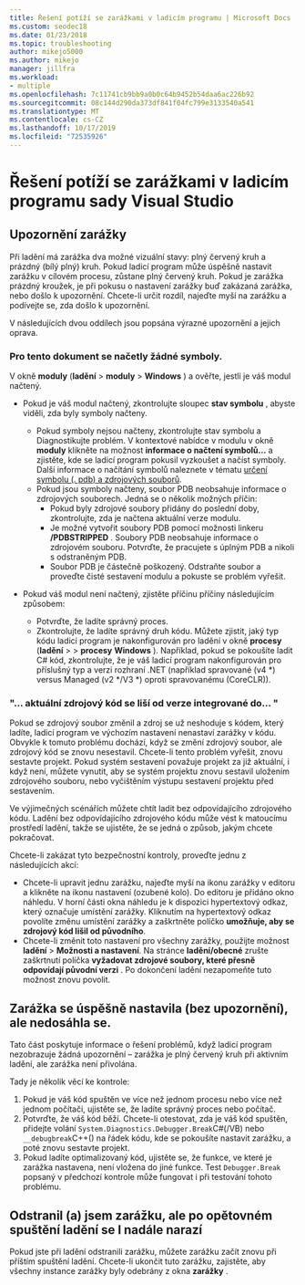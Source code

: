 ```yaml
---
title: Řešení potíží se zarážkami v ladicím programu | Microsoft Docs
ms.custom: seodec18
ms.date: 01/23/2018
ms.topic: troubleshooting
author: mikejo5000
ms.author: mikejo
manager: jillfra
ms.workload:
- multiple
ms.openlocfilehash: 7c11741cb9bb9a0b0c64b9452b54daa6ac226b92
ms.sourcegitcommit: 08c144d290da373df841f04fc799e3133540a541
ms.translationtype: MT
ms.contentlocale: cs-CZ
ms.lasthandoff: 10/17/2019
ms.locfileid: "72535926"
---
```

# <a name="troubleshoot-breakpoints-in-the-visual-studio-debugger"></a>Řešení potíží se zarážkami v ladicím programu sady Visual Studio

## <a name="breakpoint-warnings"></a>Upozornění zarážky

Při ladění má zarážka dva možné vizuální stavy: plný červený kruh a prázdný (bílý plný) kruh. Pokud ladicí program může úspěšně nastavit zarážku v cílovém procesu, zůstane plný červený kruh. Pokud je zarážka prázdný kroužek, je při pokusu o nastavení zarážky buď zakázaná zarážka, nebo došlo k upozornění. Chcete-li určit rozdíl, najeďte myší na zarážku a podívejte se, zda došlo k upozornění.

V následujících dvou oddílech jsou popsána výrazné upozornění a jejich oprava.

### <a name="no-symbols-have-been-loaded-for-this-document"></a>Pro tento dokument se načetly žádné symboly.

V okně **moduly** (**ladění**  > **moduly** > **Windows** ) a ověřte, jestli je váš modul načtený.
* Pokud je váš modul načtený, zkontrolujte sloupec **stav symbolu** , abyste viděli, zda byly symboly načteny.
  * Pokud symboly nejsou načteny, zkontrolujte stav symbolu a Diagnostikujte problém. V kontextové nabídce v modulu v okně **moduly** klikněte na možnost **informace o načtení symbolů...** a zjistěte, kde se ladicí program pokusil vyzkoušet a načíst symboly. Další informace o načítání symbolů naleznete v tématu [určení symbolu (. pdb) a zdrojových souborů](../debugger/specify-symbol-dot-pdb-and-source-files-in-the-visual-studio-debugger.md).
  * Pokud jsou symboly načteny, soubor PDB neobsahuje informace o zdrojových souborech. Jedná se o několik možných příčin:
    * Pokud byly zdrojové soubory přidány do poslední doby, zkontrolujte, zda je načtena aktuální verze modulu.
    * Je možné vytvořit soubory PDB pomocí možnosti linkeru **/PDBSTRIPPED** . Soubory PDB neobsahuje informace o zdrojovém souboru. Potvrďte, že pracujete s úplným PDB a nikoli s odstraněným PDB.
    * Soubor PDB je částečně poškozený. Odstraňte soubor a proveďte čisté sestavení modulu a pokuste se problém vyřešit.

* Pokud váš modul není načtený, zjistěte příčinu příčiny následujícím způsobem:
  * Potvrďte, že ladíte správný proces.
  * Zkontrolujte, že ladíte správný druh kódu. Můžete zjistit, jaký typ kódu ladicí program je nakonfigurován pro ladění v okně **procesy** (**ladění**  >   > **procesy** **Windows** ). Například, pokud se pokoušíte ladit C# kód, zkontrolujte, že je váš ladicí program nakonfigurován pro příslušný typ a verzi rozhraní .NET (například spravované (v4 \*) versus Managed (v2 \*/V3 \*) oproti spravovanému (CoreCLR)).

### <a name="-the-current-source-code-is-different-from-the-version-built-into"></a>"... aktuální zdrojový kód se liší od verze integrované do... "

Pokud se zdrojový soubor změnil a zdroj se už neshoduje s kódem, který ladíte, ladicí program ve výchozím nastavení nenastaví zarážky v kódu. Obvykle k tomuto problému dochází, když se změní zdrojový soubor, ale zdrojový kód se znovu nesestavil. Chcete-li tento problém vyřešit, znovu sestavte projekt. Pokud systém sestavení považuje projekt za již aktuální, i když není, můžete vynutit, aby se systém projektu znovu sestavil uložením zdrojového souboru, nebo vyčištěním výstupu sestavení projektu před sestavením.

Ve výjimečných scénářích můžete chtít ladit bez odpovídajícího zdrojového kódu. Ladění bez odpovídajícího zdrojového kódu může vést k matoucímu prostředí ladění, takže se ujistěte, že se jedná o způsob, jakým chcete pokračovat.

Chcete-li zakázat tyto bezpečnostní kontroly, proveďte jednu z následujících akcí:
* Chcete-li upravit jednu zarážku, najeďte myší na ikonu zarážky v editoru a klikněte na ikonu nastavení (ozubené kolo). Do editoru je přidáno okno náhledu. V horní části okna náhledu je k dispozici hypertextový odkaz, který označuje umístění zarážky. Kliknutím na hypertextový odkaz povolíte změnu umístění zarážky a zaškrtněte políčko **umožňuje, aby se zdrojový kód lišil od původního**.
* Chcete-li změnit toto nastavení pro všechny zarážky, použijte možnost **ladění**  > **Možnosti a nastavení**. Na stránce **ladění/obecné** zrušte zaškrtnutí políčka **vyžadovat zdrojové soubory, které přesně odpovídají původní verzi** . Po dokončení ladění nezapomeňte tuto možnost znovu povolit.

## <a name="the-breakpoint-was-successfully-set-no-warning-but-didnt-hit"></a>Zarážka se úspěšně nastavila (bez upozornění), ale nedosáhla se.

Tato část poskytuje informace o řešení problémů, když ladicí program nezobrazuje žádná upozornění – zarážka je plný červený kruh při aktivním ladění, ale zarážka není přivolána.

Tady je několik věcí ke kontrole:
1. Pokud je váš kód spuštěn ve více než jednom procesu nebo více než jednom počítači, ujistěte se, že ladíte správný proces nebo počítač.
2. Potvrďte, že váš kód běží. Chcete-li otestovat, zda je váš kód spuštěn, přidejte volání `System.Diagnostics.Debugger.Break`C#(/VB) nebo `__debugbreak`C++() na řádek kódu, kde se pokoušíte nastavit zarážku, a poté znovu sestavte projekt.
3. Pokud ladíte optimalizovaný kód, ujistěte se, že funkce, ve které je zarážka nastavena, není vložena do jiné funkce. Test `Debugger.Break` popsaný v předchozí kontrole může fungovat i při testování tohoto problému.

## <a name="i-deleted-a-breakpoint-but-i-continue-to-hit-it-when-i-start-debugging-again"></a>Odstranil (a) jsem zarážku, ale po opětovném spuštění ladění se I nadále narazí

Pokud jste při ladění odstranili zarážku, můžete zarážku začít znovu při příštím spuštění ladění. Chcete-li ukončit tuto zarážku, zajistěte, aby všechny instance zarážky byly odebrány z okna **zarážky** .
